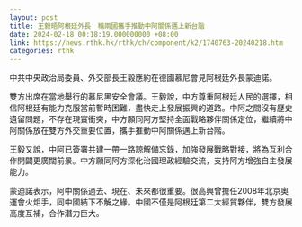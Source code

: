 ```yaml
---
layout: post
title: 王毅晤阿根廷外長　稱兩國攜手推動中阿關係邁上新台階
date: 2024-02-18 00:18:19.000000000 +08:00
link: https://news.rthk.hk/rthk/ch/component/k2/1740763-20240218.htm
categories: rthk
---
```


中共中央政治局委員、外交部長王毅應約在德國慕尼會見阿根廷外長蒙迪諾。

雙方出席在當地舉行的慕尼黑安全會議。王毅說，中方尊重阿根廷人民的選擇，相信阿根廷有能力克服當前暫時困難，盡快走上發展振興的道路。中阿之間沒有歷史遺留問題，不存在現實衝突，中方願同阿方堅持全面戰略夥伴關係定位，繼續將中阿關係放在雙方外交重要位置，攜手推動中阿關係邁上新台階。

王毅又說，中阿已簽署共建一帶一路諒解備忘錄，加強發展戰略對接，將為互利合作開闢更廣闊前景。中方願同阿方深化治國理政經驗交流，支持阿方增強自主發展能力。

蒙迪諾表示，阿中關係過去、現在、未來都很重要。很高興曾擔任2008年北京奧運會火炬手，同中國結下不解之緣。中國不僅是阿根廷第二大經貿夥伴，雙方發展高度互補，合作潛力巨大。
